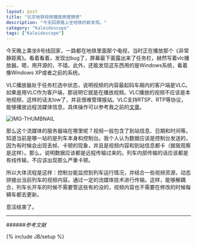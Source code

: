 ```yaml
---
layout: post
title: "北京地铁视频播放原理猜想"
description: "今天回家路上坐地铁的新发现。"
category: "Kaleidoscope"
tags: ["Kaleidoscope"]
---
```

 
今天晚上乘坐8号线回家，一路都在地铁里面那个电视，当时正在播放那个《非常静距离》。看着看着，发现出bug了，屏幕最下面露出来了任务栏，赫然写着vlc播放器。嗯，用开源的，不错。此外，还能发现这东西用的是Windows系统，看着像Windows XP或者之前的系统。

VLC播放器处于任务栏选中状态，说明视频的内容最起码车厢内的客户端是VLC。如果是用VLC作为客户端，那说明它就是在播放视频。VLC播放的视频不应该是本地视频，这样的话太low了，并且很难管理报站。VLC支持RTSP、RTP等协议，能够播放远程流媒体信息，具体操作可以参考我之前的[文章](http://blog.cyeam.com/postgraduate/2014/04/17/pager_prepare/#vlc)。

![IMG-THUMBNAIL](https://res.cloudinary.com/cyeam/image/upload/v1537933530/cyeam/5535219cjw1e4r3skxc9uj20qo0zk417.jpg)

那么这个流媒体的服务器端在哪里呢？视频一般包含了到站信息、日期和时间等。知道当前是哪一站的是列车本身和控制台。我个人认为数据应该是控制台发送的，因为有时候会出现丢帧、卡顿的现象，并且是视频内容和到站信息都卡（据我观察是这样）。那么，说明数据应该都是远程传输过来的。列车内部传输的话应该都是有线传输，不应该出现那么严重卡顿。

所以大体流程是这样：控制台能监控到列车运行情况，并结合一些视频资源，动态拼接出当前列车的视频内容。通过一定的流媒体技术进行传输。这样，能够解耦合，列车长开车的时候不需要管这些有的没的，视频内容也不需要在修改的时候每辆车都去更新。

意淫结束了。
 
---

######*参考文献*

 
{% include JB/setup %}